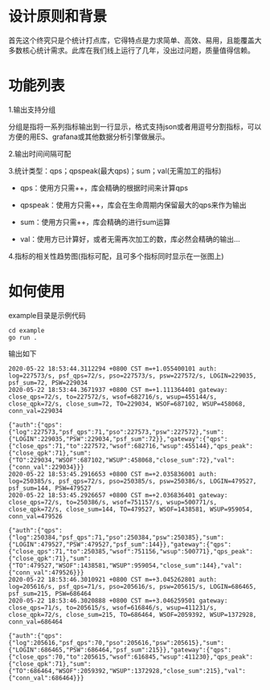 # 设计原则和背景
首先这个终究只是个统计打点库，它得特点是力求简单、高效、易用，且能覆盖大多数核心统计需求。此库在我们线上运行了几年，没出过问题，质量值得信赖。
# 功能列表
1.输出支持分组

分组是指将一系列指标输出到一行显示，格式支持json或者用逗号分割指标，可以方便的用ES、grafana或其他数据分析引擎做展示。

2.输出时间间隔可配

3.统计类型：qps；qpspeak(最大qps)；sum；val(无需加工的指标)

* qps：使用方只需++，库会精确的根据时间来计算qps

* qpspeak：使用方只需++，库会在生命周期内保留最大的qps来作为输出

* sum：使用方只需++，库会精确的进行sum运算

* val：使用方已计算好，或者无需再次加工的数，库必然会精确的输出...

4.指标的相关性趋势图(指标可配，且可多个指标同时显示在一张图上)
# 如何使用
example目录是示例代码
```
cd example
go run .
```

输出如下
```
2020-05-22 18:53:44.3112294 +0800 CST m=+1.055400101 auth: log=227573/s, psf_qps=72/s, pso=227573/s, psw=227572/s, LOGIN=229035, psf_sum=72, PSW=229034
2020-05-22 18:53:44.3671937 +0800 CST m=+1.111364401 gateway: close_qps=72/s, to=227572/s, wsof=682716/s, wsup=455144/s, 
close_qpk=72/s, close_sum=72, TO=229034, WSOF=687102, WSUP=458068, conn_val=229034

{"auth":{"qps":{"log":227573,"psf_qps":71,"pso":227573,"psw":227572},"sum":{"LOGIN":229035,"PSW":229034,"psf_sum":72}},"gateway":{"qps":{"close_qps":71,"to":227572,"wsof":682716,"wsup":455144},"qps_peak":{"close_qpk":71},"sum":{"TO":229034,"WSOF":687102,"WSUP":458068,"close_sum":72},"val":{"conn_val":229034}}}
2020-05-22 18:53:45.2916653 +0800 CST m=+2.035836001 auth: log=250385/s, psf_qps=72/s, pso=250385/s, psw=250386/s, LOGIN=479527, psf_sum=144, PSW=479527
2020-05-22 18:53:45.2926657 +0800 CST m=+2.036836401 gateway: close_qps=72/s, to=250386/s, wsof=751157/s, wsup=500771/s, 
close_qpk=72/s, close_sum=144, TO=479527, WSOF=1438581, WSUP=959054, conn_val=479526

{"auth":{"qps":{"log":250384,"psf_qps":71,"pso":250384,"psw":250385},"sum":{"LOGIN":479527,"PSW":479527,"psf_sum":144}},"gateway":{"qps":{"close_qps":71,"to":250385,"wsof":751156,"wsup":500771},"qps_peak":{"close_qpk":71},"sum":{"TO":479527,"WSOF":1438581,"WSUP":959054,"close_sum":144},"val":{"conn_val":479526}}}
2020-05-22 18:53:46.3010921 +0800 CST m=+3.045262801 auth: log=205616/s, psf_qps=71/s, pso=205616/s, psw=205615/s, LOGIN=686465, psf_sum=215, PSW=686464
2020-05-22 18:53:46.3020888 +0800 CST m=+3.046259501 gateway: close_qps=71/s, to=205615/s, wsof=616846/s, wsup=411231/s, 
close_qpk=72/s, close_sum=215, TO=686464, WSOF=2059392, WSUP=1372928, conn_val=686464

{"auth":{"qps":{"log":205616,"psf_qps":70,"pso":205616,"psw":205615},"sum":{"LOGIN":686465,"PSW":686464,"psf_sum":215}},"gateway":{"qps":{"close_qps":70,"to":205615,"wsof":616845,"wsup":411230},"qps_peak":{"close_qpk":71},"sum":{"TO":686464,"WSOF":2059392,"WSUP":1372928,"close_sum":215},"val":{"conn_val":686464}}}
```
